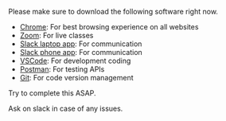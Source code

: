 Please make sure to download the following software right now.

- [Chrome](https://www.google.com/intl/en_in/chrome): For best browsing experience on all websites
- [Zoom](https://zoom.us/download): For live classes
- [Slack laptop app](https://slack.com/intl/en-in/downloads): For communication
- [Slack phone app](https://www.google.com/search?q=slack+mobile+app+download): For communication
- [VSCode](https://code.visualstudio.com/Download): For development coding
- [Postman](https://www.postman.com/downloads/): For testing APIs
- [Git](https://gist.github.com/gcnit/8fd5aa798c715eade114276a1d50a6e3): For code version management

Try to complete this ASAP.

Ask on slack in case of any issues.

